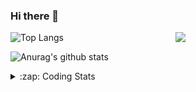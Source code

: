 ### Hi there 👋

<!--
**tao8687/tao8687** is a ✨ _special_ ✨ repository because its `README.md` (this file) appears on your GitHub profile.

Here are some ideas to get you started:

- 🔭 I’m currently working on ...
- 🌱 I’m currently learning ...
- 👯 I’m looking to collaborate on ...
- 🤔 I’m looking for help with ...
- 💬 Ask me about ...
- 📫 How to reach me: ...
- 😄 Pronouns: ...
- ⚡ Fun fact: ...
-->

<img align='right' src="https://media.giphy.com/media/M9gbBd9nbDrOTu1Mqx/giphy.gif" width="240">

  
![Top Langs](https://github-readme-stats.vercel.app/api/top-langs/?username=tao8687&layout=compact&title_color=23238E&text_color=A67D3D)

![Anurag's github stats](https://github-readme-stats.vercel.app/api?username=tao8687&show_icons=true&&text_color=A67D3D&title_color=23238E&show_icons=false&count_private=true&hide=stars)

<details>
  <summary>:zap: Coding Stats</summary>
  <br>
    
<!--START_SECTION:waka-->
![Code Time](http://img.shields.io/badge/Code%20Time-484%20hrs%2031%20mins-blue)

![Profile Views](http://img.shields.io/badge/Profile%20Views-14-blue)

**🐱 My GitHub Data** 

> 🏆 223 Contributions in the Year 2022
 > 
> 📦 1.4 MB Used in GitHub's Storage 
 > 
> 🚫 Not Opted to Hire
 > 
> 📜 45 Public Repositories 
 > 
> 🔑 27 Private Repositories  
 > 
**I'm an Early 🐤** 

```text
🌞 Morning    117 commits    ██████████████████░░░░░░░   73.12% 
🌆 Daytime    20 commits     ███░░░░░░░░░░░░░░░░░░░░░░   12.5% 
🌃 Evening    23 commits     ███░░░░░░░░░░░░░░░░░░░░░░   14.37% 
🌙 Night      0 commits      ░░░░░░░░░░░░░░░░░░░░░░░░░   0.0%

```
📅 **I'm Most Productive on Monday** 

```text
Monday       38 commits     ██████░░░░░░░░░░░░░░░░░░░   23.75% 
Tuesday      25 commits     ████░░░░░░░░░░░░░░░░░░░░░   15.62% 
Wednesday    24 commits     ███░░░░░░░░░░░░░░░░░░░░░░   15.0% 
Thursday     17 commits     ██░░░░░░░░░░░░░░░░░░░░░░░   10.62% 
Friday       24 commits     ███░░░░░░░░░░░░░░░░░░░░░░   15.0% 
Saturday     15 commits     ██░░░░░░░░░░░░░░░░░░░░░░░   9.38% 
Sunday       17 commits     ██░░░░░░░░░░░░░░░░░░░░░░░   10.62%

```


📊 **This Week I Spent My Time On** 

```text
⌚︎ Time Zone: Asia/Shanghai

💬 Programming Languages: 
Python                   15 hrs 39 mins      █████████████░░░░░░░░░░░░   53.49% 
Makefile                 4 hrs 58 mins       ████░░░░░░░░░░░░░░░░░░░░░   16.98% 
C                        2 hrs 26 mins       ██░░░░░░░░░░░░░░░░░░░░░░░   8.37% 
C++                      1 hr 55 mins        █░░░░░░░░░░░░░░░░░░░░░░░░   6.58% 
Markdown                 1 hr 50 mins        █░░░░░░░░░░░░░░░░░░░░░░░░   6.3%

🔥 Editors: 
VS Code                  27 hrs 35 mins      █████████████████████████   100.0%

🐱‍💻 Projects: 
VC0768_NPU_ToolKits_V1.0.15 hrs 16 mins      ████████████░░░░░░░░░░░░░   50.3% 
vc0768                   8 hrs 34 mins       ███████░░░░░░░░░░░░░░░░░░   28.23% 
caffe                    4 hrs 54 mins       ████░░░░░░░░░░░░░░░░░░░░░   16.16% 
tao8687                  54 mins             ░░░░░░░░░░░░░░░░░░░░░░░░░   2.99% 
u-boot-2018.07           24 mins             ░░░░░░░░░░░░░░░░░░░░░░░░░   1.35%

💻 Operating System: 
Linux                    27 hrs 35 mins      █████████████████████████   100.0%

```

**I Mostly Code in Python** 

```text
Python                   9 repos             ████████░░░░░░░░░░░░░░░░░   32.14% 
C                        6 repos             █████░░░░░░░░░░░░░░░░░░░░   21.43% 
C++                      5 repos             ████░░░░░░░░░░░░░░░░░░░░░   17.86% 
Shell                    2 repos             █░░░░░░░░░░░░░░░░░░░░░░░░   7.14% 
JavaScript               2 repos             █░░░░░░░░░░░░░░░░░░░░░░░░   7.14%

```


**Timeline**

![Chart not found](https://raw.githubusercontent.com/tao8687/tao8687/master/charts/bar_graph.png) 


 Last Updated on 16/08/2022 02:13:13 UTC
<!--END_SECTION:waka-->
</details>
